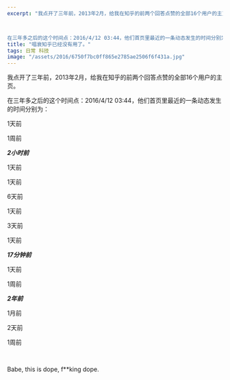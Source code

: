 ```yaml
---
excerpt: "我点开了三年前，2013年2月，给我在知乎的前两个回答点赞的全部16个用户的主页。



在三年多之后的这个时间点：2016/4/12 03:44，他们首页里最近的一条动态发生的时间分别为……"
title: "唱衰知乎已经没有用了。"
tags: 日常 科技
image: "/assets/2016/6750f7bc0ff865e2785ae2506f6f431a.jpg"
---
```


我点开了三年前，2013年2月，给我在知乎的前两个回答点赞的全部16个用户的主页。

在三年多之后的这个时间点：2016/4/12 03:44，他们首页里最近的一条动态发生的时间分别为：

1天前

1周前

**_2小时前_**

1天前

1天前

6天前

1天前

3天前

1天前

**_17分钟前_**

1天前

1周前

**_2年前_**

1月前

2天前

1周前

<br>

Babe, this is dope, f**king dope.
